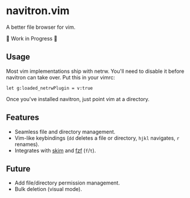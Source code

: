# navitron.vim

A better file browser for vim.

:construction: Work in Progress :construction:

## Usage

Most vim implementations ship with netrw. You'll need to disable it before navitron can take over. Put this in your vimrc:

```viml
let g:loaded_netrwPlugin = v:true
```

Once you've installed navitron, just point vim at a directory.

## Features

- Seamless file and directory management.
- Vim-like keybindings (`dd` deletes a file or directory, `hjkl` navigates,
  `r` renames).
- Integrates with [skim](https://github.com/lotabout/skim) and [fzf](https://github.com/junegunn/fzf) (`f`/`t`).

## Future

- Add file/directory permission management.
- Bulk deletion (visual mode).
